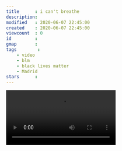 ```yaml
---
title      : i can't breathe
description: 
modified   : 2020-06-07 22:45:00
created    : 2020-06-07 22:45:00
viewcount  : 0
id         : 
gmap       : 
tags        :
    - video
    - blm
    - black lives matter
    - Madrid
stars      : 
---
```


![i can't breathe](icb.mp4)